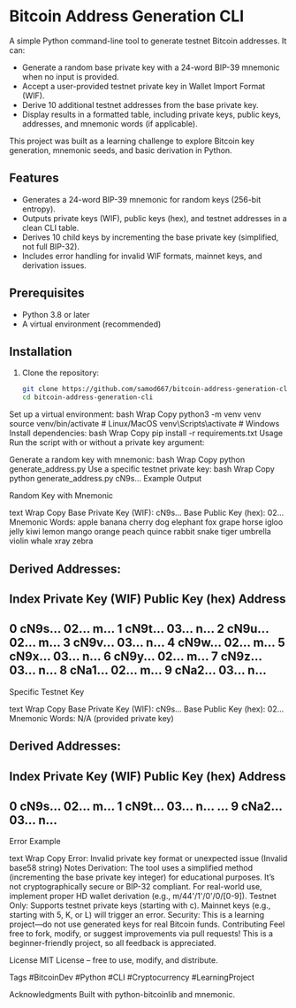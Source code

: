 # Bitcoin Address Generation CLI

A simple Python command-line tool to generate testnet Bitcoin addresses. It can:
- Generate a random base private key with a 24-word BIP-39 mnemonic when no input is provided.
- Accept a user-provided testnet private key in Wallet Import Format (WIF).
- Derive 10 additional testnet addresses from the base private key.
- Display results in a formatted table, including private keys, public keys, addresses, and mnemonic words (if applicable).

This project was built as a learning challenge to explore Bitcoin key generation, mnemonic seeds, and basic derivation in Python.

## Features
- Generates a 24-word BIP-39 mnemonic for random keys (256-bit entropy).
- Outputs private keys (WIF), public keys (hex), and testnet addresses in a clean CLI table.
- Derives 10 child keys by incrementing the base private key (simplified, not full BIP-32).
- Includes error handling for invalid WIF formats, mainnet keys, and derivation issues.

## Prerequisites
- Python 3.8 or later
- A virtual environment (recommended)

## Installation
1. Clone the repository:
   ```bash
   git clone https://github.com/samod667/bitcoin-address-generation-cli.git
   cd bitcoin-address-generation-cli
Set up a virtual environment:
bash
Wrap
Copy
python3 -m venv venv
source venv/bin/activate  # Linux/MacOS
venv\Scripts\activate     # Windows
Install dependencies:
bash
Wrap
Copy
pip install -r requirements.txt
Usage
Run the script with or without a private key argument:

Generate a random key with mnemonic:
bash
Wrap
Copy
python generate_address.py
Use a specific testnet private key:
bash
Wrap
Copy
python generate_address.py cN9s...
Example Output

Random Key with Mnemonic

text
Wrap
Copy
Base Private Key (WIF): cN9s...
Base Public Key (hex): 02...
Mnemonic Words: apple banana cherry dog elephant fox grape horse igloo jelly kiwi lemon mango orange peach quince rabbit snake tiger umbrella violin whale xray zebra

Derived Addresses:
--------------------------------------------------------------------------------
Index  Private Key (WIF)                  Public Key (hex)                   Address
--------------------------------------------------------------------------------
0      cN9s...                            02...                              m...
1      cN9t...                            03...                              n...
2      cN9u...                            02...                              m...
3      cN9v...                            03...                              n...
4      cN9w...                            02...                              m...
5      cN9x...                            03...                              n...
6      cN9y...                            02...                              m...
7      cN9z...                            03...                              n...
8      cNa1...                            02...                              m...
9      cNa2...                            03...                              n...
--------------------------------------------------------------------------------
Specific Testnet Key

text
Wrap
Copy
Base Private Key (WIF): cN9s...
Base Public Key (hex): 02...
Mnemonic Words: N/A (provided private key)

Derived Addresses:
--------------------------------------------------------------------------------
Index  Private Key (WIF)                  Public Key (hex)                   Address
--------------------------------------------------------------------------------
0      cN9s...                            02...                              m...
1      cN9t...                            03...                              n...
...
9      cNa2...                            03...                              n...
--------------------------------------------------------------------------------
Error Example

text
Wrap
Copy
Error: Invalid private key format or unexpected issue (Invalid base58 string)
Notes
Derivation: The tool uses a simplified method (incrementing the base private key integer) for educational purposes. It’s not cryptographically secure or BIP-32 compliant. For real-world use, implement proper HD wallet derivation (e.g., m/44'/1'/0'/0/[0-9]).
Testnet Only: Supports testnet private keys (starting with c). Mainnet keys (e.g., starting with 5, K, or L) will trigger an error.
Security: This is a learning project—do not use generated keys for real Bitcoin funds.
Contributing
Feel free to fork, modify, or suggest improvements via pull requests! This is a beginner-friendly project, so all feedback is appreciated.

License
MIT License – free to use, modify, and distribute.

Tags
#BitcoinDev #Python #CLI #Cryptocurrency #LearningProject

Acknowledgments
Built with python-bitcoinlib and mnemonic.